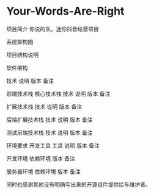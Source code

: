 # Your-Words-Are-Right

项目简介
你说的队，迷你抖音结营项目

系统架构图


项目结构说明


软件架构

技术	说明	版本	备注

前端技术栈
核心技术栈
技术	说明	版本	备注

扩展技术栈
技术	说明	版本	备注

后端扩展技术栈
技术	说明	版本	备注

测试前端技术栈
技术	说明	版本	备注

环境要求
开发工具
工具	说明	版本	备注

开发环境
依赖环境	版本	备注

服务器环境
依赖环境	版本	备注

同时也感谢其他没有明确写出来的开源组件提供给与维护者。
